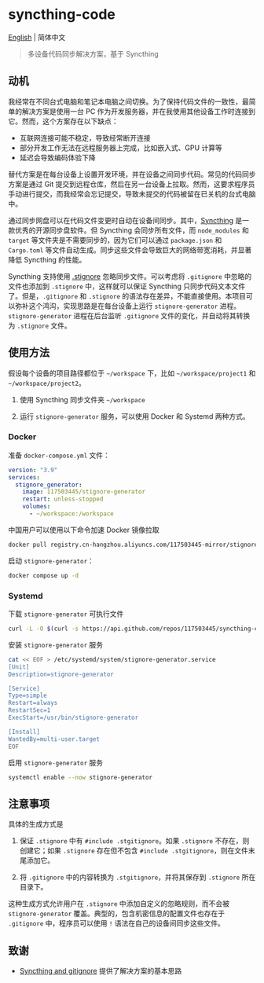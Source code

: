 # syncthing-code

[English](./README.md) | 简体中文

> 多设备代码同步解决方案，基于 Syncthing

## 动机

我经常在不同台式电脑和笔记本电脑之间切换。为了保持代码文件的一致性，最简单的解决方案是使用一台 PC 作为开发服务器，并在我使用其他设备工作时连接到它。然而，这个方案存在以下缺点：

- 互联网连接可能不稳定，导致经常断开连接
- 部分开发工作无法在远程服务器上完成，比如嵌入式、GPU 计算等
- 延迟会导致编码体验下降

替代方案是在每台设备上设置开发环境，并在设备之间同步代码。常见的代码同步方案是通过 Git 提交到远程仓库，然后在另一台设备上拉取。然而，这要求程序员手动进行提交，而我经常会忘记提交，导致未提交的代码被留在已关机的台式电脑中。

通过同步网盘可以在代码文件变更时自动在设备间同步。其中，[Syncthing](https://syncthing.net) 是一款优秀的开源同步盘软件。但 Syncthing 会同步所有文件，而 `node_modules` 和 `target` 等文件夹是不需要同步的，因为它们可以通过 `package.json` 和 `Cargo.toml` 等文件自动生成。同步这些文件会导致巨大的网络带宽消耗，并显著降低 Syncthing 的性能。

Syncthing 支持使用 [.stignore](https://docs.syncthing.net/users/ignoring.html) 忽略同步文件。可以考虑将 `.gitignore` 中忽略的文件也添加到 `.stignore` 中，这样就可以保证 Syncthing 只同步代码文本文件了。但是，`.gitignore` 和 `.stignore` 的语法存在差异，不能直接使用。本项目可以弥补这个鸿沟，实现思路是在每台设备上运行 `stignore-generator` 进程。`stignore-generator` 进程在后台监听 `.gitignore` 文件的变化，并自动将其转换为 `.stignore` 文件。

## 使用方法

假设每个设备的项目路径都位于 `~/workspace` 下，比如 `~/workspace/project1` 和 `~/workspace/project2`。

1. 使用 Syncthing 同步文件夹 `~/workspace`

2. 运行 `stignore-generator` 服务，可以使用 Docker 和 Systemd 两种方式。

### Docker

准备 `docker-compose.yml` 文件：

```yaml
version: "3.9"
services:
  stignore_generator:
    image: 117503445/stignore-generator
    restart: unless-stopped
    volumes:
      - ~/workspace:/workspace
```

中国用户可以使用以下命令加速 Docker 镜像拉取

```bash
docker pull registry.cn-hangzhou.aliyuncs.com/117503445-mirror/stignore-generator && docker tag registry.cn-hangzhou.aliyuncs.com/117503445-mirror/stignore-generator 117503445/stignore-generator
```

启动 `stignore-generator`：

```bash
docker compose up -d
```

### Systemd

下载 `stignore-generator` 可执行文件

```bash
curl -L -O $(curl -s https://api.github.com/repos/117503445/syncthing-code/releases/latest | grep "browser_download_url" | cut -d '"' -f 4) && chmod +x stignore-generator && mv stignore-generator /usr/bin
```

安装 `stignore-generator` 服务

```bash
cat << EOF > /etc/systemd/system/stignore-generator.service
[Unit]
Description=stignore-generator

[Service]
Type=simple
Restart=always
RestartSec=1
ExecStart=/usr/bin/stignore-generator

[Install]
WantedBy=multi-user.target
EOF
```

启用 `stignore-generator` 服务

```bash
systemctl enable --now stignore-generator
```

## 注意事项

具体的生成方式是

1. 保证 `.stignore` 中有 `#include .stgitignore`。如果 `.stignore` 不存在，则创建它；如果 `.stignore` 存在但不包含 `#include .stgitignore`，则在文件末尾添加它。

2. 将 `.gitignore` 中的内容转换为 `.stgitignore`，并将其保存到 `.stignore` 所在目录下。

这种生成方式允许用户在 `.stignore` 中添加自定义的忽略规则，而不会被 `stignore-generator` 覆盖。典型的，包含机密信息的配置文件也存在于 `.gitignore` 中，程序员可以使用 `!` 语法在自己的设备间同步这些文件。

## 致谢

- [Syncthing and gitignore](https://jupblb.prose.sh/stignore) 提供了解决方案的基本思路
